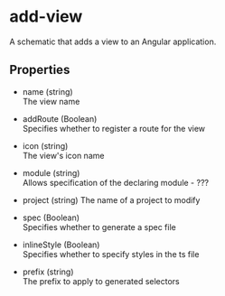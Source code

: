 # add-view

A schematic that adds a view to an Angular application.

## Properties

- name (string)  
 The view name

- addRoute (Boolean)  
 Specifies whether to register a route for the view

- icon (string)  
 The view's icon name

- module (string)  
 Allows specification of the declaring module - ???

- project (string)
 The name of a project to modify

- spec (Boolean)  
 Specifies whether to generate a spec file

- inlineStyle (Boolean)  
 Specifies whether to specify styles in the ts file

- prefix (string)  
 The prefix to apply to generated selectors